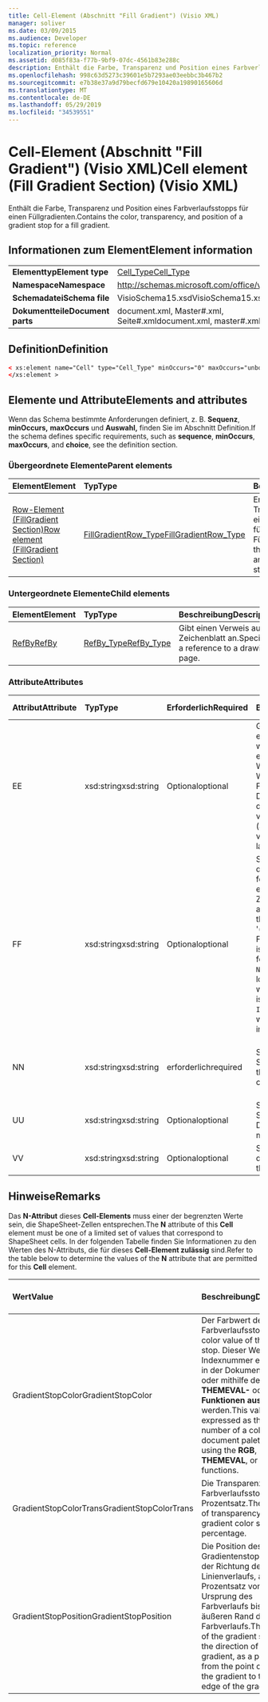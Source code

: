```yaml
---
title: Cell-Element (Abschnitt "Fill Gradient") (Visio XML)
manager: soliver
ms.date: 03/09/2015
ms.audience: Developer
ms.topic: reference
localization_priority: Normal
ms.assetid: d085f83a-f77b-9bf9-07dc-4561b83e288c
description: Enthält die Farbe, Transparenz und Position eines Farbverlaufsstopps für einen Füllgradienten.
ms.openlocfilehash: 998c63d5273c39601e5b7293ae03eebbc3b467b2
ms.sourcegitcommit: e7b38e37a9d79becfd679e10420a19890165606d
ms.translationtype: MT
ms.contentlocale: de-DE
ms.lasthandoff: 05/29/2019
ms.locfileid: "34539551"
---
```

# <a name="cell-element-fill-gradient-section-visio-xml"></a><span data-ttu-id="99150-103">Cell-Element (Abschnitt "Fill Gradient") (Visio XML)</span><span class="sxs-lookup"><span data-stu-id="99150-103">Cell element (Fill Gradient Section) (Visio XML)</span></span>

<span data-ttu-id="99150-104">Enthält die Farbe, Transparenz und Position eines Farbverlaufsstopps für einen Füllgradienten.</span><span class="sxs-lookup"><span data-stu-id="99150-104">Contains the color, transparency, and position of a gradient stop for a fill gradient.</span></span>
  
## <a name="element-information"></a><span data-ttu-id="99150-105">Informationen zum Element</span><span class="sxs-lookup"><span data-stu-id="99150-105">Element information</span></span>

|||
|:-----|:-----|
|<span data-ttu-id="99150-106">**Elementtyp**</span><span class="sxs-lookup"><span data-stu-id="99150-106">**Element type**</span></span> <br/> |[<span data-ttu-id="99150-107">Cell_Type</span><span class="sxs-lookup"><span data-stu-id="99150-107">Cell_Type</span></span>](cell_type-complextypevisio-xml.md) <br/> |
|<span data-ttu-id="99150-108">**Namespace**</span><span class="sxs-lookup"><span data-stu-id="99150-108">**Namespace**</span></span> <br/> |http://schemas.microsoft.com/office/visio/2012/main  <br/> |
|<span data-ttu-id="99150-109">**Schemadatei**</span><span class="sxs-lookup"><span data-stu-id="99150-109">**Schema file**</span></span> <br/> |<span data-ttu-id="99150-110">VisioSchema15.xsd</span><span class="sxs-lookup"><span data-stu-id="99150-110">VisioSchema15.xsd</span></span>  <br/> |
|<span data-ttu-id="99150-111">**Dokumentteile**</span><span class="sxs-lookup"><span data-stu-id="99150-111">**Document parts**</span></span> <br/> |<span data-ttu-id="99150-112">document.xml, Master#.xml, Seite#.xml</span><span class="sxs-lookup"><span data-stu-id="99150-112">document.xml, master#.xml, page#.xml</span></span>  <br/> |
   
## <a name="definition"></a><span data-ttu-id="99150-113">Definition</span><span class="sxs-lookup"><span data-stu-id="99150-113">Definition</span></span>

```XML
< xs:element name="Cell" type="Cell_Type" minOccurs="0" maxOccurs="unbounded" >
</xs:element >
```

## <a name="elements-and-attributes"></a><span data-ttu-id="99150-114">Elemente und Attribute</span><span class="sxs-lookup"><span data-stu-id="99150-114">Elements and attributes</span></span>

<span data-ttu-id="99150-115">Wenn das Schema bestimmte Anforderungen definiert, z. B. **Sequenz**, **minOccurs,** **maxOccurs** und **Auswahl,** finden Sie im Abschnitt Definition.</span><span class="sxs-lookup"><span data-stu-id="99150-115">If the schema defines specific requirements, such as **sequence**, **minOccurs**, **maxOccurs**, and **choice**, see the definition section.</span></span> 
  
### <a name="parent-elements"></a><span data-ttu-id="99150-116">Übergeordnete Elemente</span><span class="sxs-lookup"><span data-stu-id="99150-116">Parent elements</span></span>

|<span data-ttu-id="99150-117">**Element**</span><span class="sxs-lookup"><span data-stu-id="99150-117">**Element**</span></span>|<span data-ttu-id="99150-118">**Typ**</span><span class="sxs-lookup"><span data-stu-id="99150-118">**Type**</span></span>|<span data-ttu-id="99150-119">**Beschreibung**</span><span class="sxs-lookup"><span data-stu-id="99150-119">**Description**</span></span>|
|:-----|:-----|:-----|
|[<span data-ttu-id="99150-120">Row-Element (FillGradient Section)</span><span class="sxs-lookup"><span data-stu-id="99150-120">Row element (FillGradient Section)</span></span>](row-element-fill-gradient-sectionvisio-xml.md) <br/> |[<span data-ttu-id="99150-121">FillGradientRow_Type</span><span class="sxs-lookup"><span data-stu-id="99150-121">FillGradientRow_Type</span></span>](fillgradientrow_type-complextypevisio-xml.md) <br/> |<span data-ttu-id="99150-122">Enthält die Farbe, Transparenz und Position eines Farbverlaufsstopps für einen Füllgradienten.</span><span class="sxs-lookup"><span data-stu-id="99150-122">Contains the color, transparency, and position of a gradient stop for a fill gradient.</span></span>  <br/> |
   
### <a name="child-elements"></a><span data-ttu-id="99150-123">Untergeordnete Elemente</span><span class="sxs-lookup"><span data-stu-id="99150-123">Child elements</span></span>

|<span data-ttu-id="99150-124">**Element**</span><span class="sxs-lookup"><span data-stu-id="99150-124">**Element**</span></span>|<span data-ttu-id="99150-125">**Typ**</span><span class="sxs-lookup"><span data-stu-id="99150-125">**Type**</span></span>|<span data-ttu-id="99150-126">**Beschreibung**</span><span class="sxs-lookup"><span data-stu-id="99150-126">**Description**</span></span>|
|:-----|:-----|:-----|
|[<span data-ttu-id="99150-127">RefBy</span><span class="sxs-lookup"><span data-stu-id="99150-127">RefBy</span></span>](refby-element-cell_type-complextypevisio-xml.md) <br/> |[<span data-ttu-id="99150-128">RefBy_Type</span><span class="sxs-lookup"><span data-stu-id="99150-128">RefBy_Type</span></span>](refby_type-complextypevisio-xml.md) <br/> |<span data-ttu-id="99150-129">Gibt einen Verweis auf ein Zeichenblatt an.</span><span class="sxs-lookup"><span data-stu-id="99150-129">Specifies a reference to a drawing page.</span></span>  <br/> |
   
### <a name="attributes"></a><span data-ttu-id="99150-130">Attribute</span><span class="sxs-lookup"><span data-stu-id="99150-130">Attributes</span></span>

|<span data-ttu-id="99150-131">**Attribut**</span><span class="sxs-lookup"><span data-stu-id="99150-131">**Attribute**</span></span>|<span data-ttu-id="99150-132">**Typ**</span><span class="sxs-lookup"><span data-stu-id="99150-132">**Type**</span></span>|<span data-ttu-id="99150-133">**Erforderlich**</span><span class="sxs-lookup"><span data-stu-id="99150-133">**Required**</span></span>|<span data-ttu-id="99150-134">**Beschreibung**</span><span class="sxs-lookup"><span data-stu-id="99150-134">**Description**</span></span>|<span data-ttu-id="99150-135">**Mögliche Werte**</span><span class="sxs-lookup"><span data-stu-id="99150-135">**Possible values**</span></span>|
|:-----|:-----|:-----|:-----|:-----|
|<span data-ttu-id="99150-136">E</span><span class="sxs-lookup"><span data-stu-id="99150-136">E</span></span>  <br/> |<span data-ttu-id="99150-137">xsd:string</span><span class="sxs-lookup"><span data-stu-id="99150-137">xsd:string</span></span>  <br/> |<span data-ttu-id="99150-138">Optional</span><span class="sxs-lookup"><span data-stu-id="99150-138">optional</span></span>  <br/> |<span data-ttu-id="99150-139">Gibt an, dass die Formel zu einem Fehler ausgewertet wird.</span><span class="sxs-lookup"><span data-stu-id="99150-139">Indicates that the formula evaluates to an error.</span></span> <span data-ttu-id="99150-140">Der Wert von **E** ist der aktuelle Wert (eine Fehlermeldungszeichenfolge); Der Wert  des V-Attributs ist der letzte gültige Wert.</span><span class="sxs-lookup"><span data-stu-id="99150-140">The value of **E** is the current value (an error message string); the value of the **V** attribute is the last valid value.</span></span>  <br/> |<span data-ttu-id="99150-141">Eine Fehlermeldungszeichenfolge.</span><span class="sxs-lookup"><span data-stu-id="99150-141">An error message string.</span></span>  <br/> |
|<span data-ttu-id="99150-142">F</span><span class="sxs-lookup"><span data-stu-id="99150-142">F</span></span>  <br/> |<span data-ttu-id="99150-143">xsd:string</span><span class="sxs-lookup"><span data-stu-id="99150-143">xsd:string</span></span>  <br/> |<span data-ttu-id="99150-144">Optional</span><span class="sxs-lookup"><span data-stu-id="99150-144">optional</span></span>  <br/> | <span data-ttu-id="99150-145">Stellt die Formel des Elements dar.</span><span class="sxs-lookup"><span data-stu-id="99150-145">Represents the element's formula.</span></span> <span data-ttu-id="99150-146">Dieses Attribut kann eine der folgenden Zeichenfolgen enthalten:</span><span class="sxs-lookup"><span data-stu-id="99150-146">This attribute can contain one of the following strings:</span></span>  <br/>  <span data-ttu-id="99150-147">'(einige Formel)' wenn die Formel lokal vorhanden ist</span><span class="sxs-lookup"><span data-stu-id="99150-147">'(some formula)' if the formula exists locally</span></span>  <br/>  <span data-ttu-id="99150-148">`No Formula` wenn die Formel lokal gelöscht oder blockiert wird</span><span class="sxs-lookup"><span data-stu-id="99150-148">`No Formula` if the formula is locally deleted or blocked</span></span>  <br/>  <span data-ttu-id="99150-149">`Inh` wenn die Formel geerbt wird.</span><span class="sxs-lookup"><span data-stu-id="99150-149">`Inh` if the formula is inherited.</span></span>  <br/> |<span data-ttu-id="99150-150">Eine Formel.</span><span class="sxs-lookup"><span data-stu-id="99150-150">A formula.</span></span>  <br/> |
|<span data-ttu-id="99150-151">N</span><span class="sxs-lookup"><span data-stu-id="99150-151">N</span></span>  <br/> |<span data-ttu-id="99150-152">xsd:string</span><span class="sxs-lookup"><span data-stu-id="99150-152">xsd:string</span></span>  <br/> |<span data-ttu-id="99150-153">erforderlich</span><span class="sxs-lookup"><span data-stu-id="99150-153">required</span></span>  <br/> |<span data-ttu-id="99150-154">Stellt den Namen der Zelle ShapeSheet dar.</span><span class="sxs-lookup"><span data-stu-id="99150-154">Represents the name of the ShapeSheet cell.</span></span>  <br/> |<span data-ttu-id="99150-155">Der Name der Zelle ShapeSheet.</span><span class="sxs-lookup"><span data-stu-id="99150-155">The name of the ShapeSheet cell.</span></span>  <br/> <span data-ttu-id="99150-156">Weitere Informationen finden Sie im Abschnitt "Hinweise".</span><span class="sxs-lookup"><span data-stu-id="99150-156">See the Remarks section below.</span></span>  <br/> |
|<span data-ttu-id="99150-157">U</span><span class="sxs-lookup"><span data-stu-id="99150-157">U</span></span>  <br/> |<span data-ttu-id="99150-158">xsd:string</span><span class="sxs-lookup"><span data-stu-id="99150-158">xsd:string</span></span>  <br/> |<span data-ttu-id="99150-159">Optional</span><span class="sxs-lookup"><span data-stu-id="99150-159">optional</span></span>  <br/> |<span data-ttu-id="99150-160">Stellt eine Maßeinheit dar Die Standardeinstellung ist DL.</span><span class="sxs-lookup"><span data-stu-id="99150-160">Represents a unit of measure The default is DL.</span></span>  <br/> |<span data-ttu-id="99150-161">Die Einheiten der Zelle.</span><span class="sxs-lookup"><span data-stu-id="99150-161">The units of the cell.</span></span>  <br/> |
|<span data-ttu-id="99150-162">V</span><span class="sxs-lookup"><span data-stu-id="99150-162">V</span></span>  <br/> |<span data-ttu-id="99150-163">xsd:string</span><span class="sxs-lookup"><span data-stu-id="99150-163">xsd:string</span></span>  <br/> |<span data-ttu-id="99150-164">Optional</span><span class="sxs-lookup"><span data-stu-id="99150-164">optional</span></span>  <br/> |<span data-ttu-id="99150-165">Stellt den Wert der Zelle dar.</span><span class="sxs-lookup"><span data-stu-id="99150-165">Represents the value of the cell.</span></span>  <br/> |<span data-ttu-id="99150-166">Der Wert der Zelle ShapeSheet.</span><span class="sxs-lookup"><span data-stu-id="99150-166">The value of the ShapeSheet cell.</span></span>  <br/> |
   
## <a name="remarks"></a><span data-ttu-id="99150-167">Hinweise</span><span class="sxs-lookup"><span data-stu-id="99150-167">Remarks</span></span>

<span data-ttu-id="99150-168">Das **N-Attribut** dieses **Cell-Elements** muss einer der begrenzten Werte sein, die ShapeSheet-Zellen entsprechen.</span><span class="sxs-lookup"><span data-stu-id="99150-168">The **N** attribute of this **Cell** element must be one of a limited set of values that correspond to ShapeSheet cells.</span></span> <span data-ttu-id="99150-169">In der folgenden Tabelle finden Sie  Informationen zu den Werten des N-Attributs, die für dieses **Cell-Element zulässig** sind.</span><span class="sxs-lookup"><span data-stu-id="99150-169">Refer to the table below to determine the values of the **N** attribute that are permitted for this **Cell** element.</span></span> 
  
|<span data-ttu-id="99150-170">**Wert**</span><span class="sxs-lookup"><span data-stu-id="99150-170">**Value**</span></span>|<span data-ttu-id="99150-171">**Beschreibung**</span><span class="sxs-lookup"><span data-stu-id="99150-171">**Description**</span></span>|<span data-ttu-id="99150-172">**Weitere Informationen**</span><span class="sxs-lookup"><span data-stu-id="99150-172">**More information**</span></span>|
|:-----|:-----|:-----|
|<span data-ttu-id="99150-173">GradientStopColor</span><span class="sxs-lookup"><span data-stu-id="99150-173">GradientStopColor</span></span>  <br/> |<span data-ttu-id="99150-174">Der Farbwert des Farbverlaufsstopps.</span><span class="sxs-lookup"><span data-stu-id="99150-174">The color value of the gradient stop.</span></span> <span data-ttu-id="99150-175">Dieser Wert kann als Indexnummer einer Farbe in der Dokumentpalette oder mithilfe der **RGB-,** **THEMEVAL-** oder **HSL-Funktionen ausgedrückt** werden.</span><span class="sxs-lookup"><span data-stu-id="99150-175">This value can be expressed as the index number of a color in the document palette or by using the **RGB**, **THEMEVAL**, or **HSL** functions.</span></span>  <br/> |[<span data-ttu-id="99150-176">Gradient Stop Row (Fill Gradient Section)</span><span class="sxs-lookup"><span data-stu-id="99150-176">Gradient Stop Row (Fill Gradient Section)</span></span>](gradient-stop-row-fill-gradient-section.md) <br/> |
|<span data-ttu-id="99150-177">GradientStopColorTrans</span><span class="sxs-lookup"><span data-stu-id="99150-177">GradientStopColorTrans</span></span>  <br/> |<span data-ttu-id="99150-178">Die Transparenz des Farbverlaufsstopps als Prozentsatz.</span><span class="sxs-lookup"><span data-stu-id="99150-178">The amount of transparency of the gradient color stop, as a percentage.</span></span>  <br/> |[<span data-ttu-id="99150-179">Gradient Stop Row (Fill Gradient Section)</span><span class="sxs-lookup"><span data-stu-id="99150-179">Gradient Stop Row (Fill Gradient Section)</span></span>](gradient-stop-row-fill-gradient-section.md) <br/> |
|<span data-ttu-id="99150-180">GradientStopPosition</span><span class="sxs-lookup"><span data-stu-id="99150-180">GradientStopPosition</span></span>  <br/> |<span data-ttu-id="99150-181">Die Position des Gradientenstopps entlang der Richtung des Linienverlaufs, als Prozentsatz vom Ursprung des Farbverlaufs bis zum äußeren Rand des Farbverlaufs.</span><span class="sxs-lookup"><span data-stu-id="99150-181">The position of the gradient stop along the direction of the line gradient, as a percentage from the point of origin of the gradient to the outer edge of the gradient.</span></span>  <br/> |[<span data-ttu-id="99150-182">Gradient Stop Row (Fill Gradient Section)</span><span class="sxs-lookup"><span data-stu-id="99150-182">Gradient Stop Row (Fill Gradient Section)</span></span>](gradient-stop-row-fill-gradient-section.md) <br/> |
   

